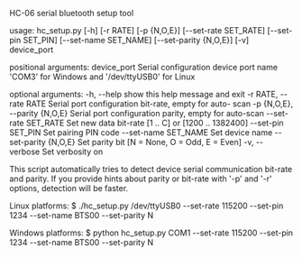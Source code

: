 HC-06 serial bluetooth setup tool

usage: hc_setup.py [-h] [-r RATE] [-p {N,O,E}] [--set-rate SET_RATE]
                   [--set-pin SET_PIN] [--set-name SET_NAME]
                   [--set-parity {N,O,E}] [-v]
                   device_port

positional arguments:
  device_port           Serial configuration device port name 'COM3' for
                        Windows and '/dev/ttyUSB0' for Linux

optional arguments:
  -h, --help            show this help message and exit
  -r RATE, --rate RATE  Serial port configuration bit-rate, empty for auto-
                        scan
  -p {N,O,E}, --parity {N,O,E}
                        Serial port configuration parity, empty for auto-scan
  --set-rate SET_RATE   Set new data bit-rate [1 .. C] or [1200 .. 1382400]
  --set-pin SET_PIN     Set pairing PIN code
  --set-name SET_NAME   Set device name
  --set-parity {N,O,E}  Set parity bit [N = None, O = Odd, E = Even]
  -v, --verbose         Set verbosity on

This script automatically tries to detect device serial communication bit-rate and parity. 
If you provide hints about parity or bit-rate with '-p' and '-r' options, detection will be faster.

Linux platforms:
  $ ./hc_setup.py /dev/ttyUSB0 --set-rate 115200 --set-pin 1234 --set-name BTS00 --set-parity N

Windows platforms:
  $ python hc_setup.py COM1 --set-rate 115200 --set-pin 1234 --set-name BTS00 --set-parity N
